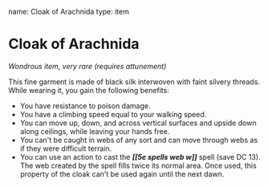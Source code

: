 name: Cloak of Arachnida
type: item

# Cloak of Arachnida 
_Wondrous item, very rare (requires attunement)_ 

This fine garment is made of black silk interwoven with faint silvery threads. While wearing it, you gain the following benefits:

* You have resistance to poison damage.
* You have a climbing speed equal to your walking speed.
* You can move up, down, and across vertical surfaces and upside down along ceilings, while leaving your hands free.
* You can't be caught in webs of any sort and can move through webs as if they were difficult terrain.
* You can use an action to cast the **_[[5e spells web w]]_** spell (save DC 13). The web created by the spell fills twice its normal area. Once used, this property of the cloak can't be used again until the next dawn. 